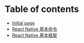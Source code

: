 # Table of contents

* [Initial page](README.md)
* [React Native 基本命令](react-native.md)
* [React Native 基本框架](react-native-ji-ben-kuang-jia.md)

